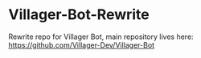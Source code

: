 # Villager-Bot-Rewrite
Rewrite repo for Villager Bot, main repository lives here: https://github.com/Villager-Dev/Villager-Bot